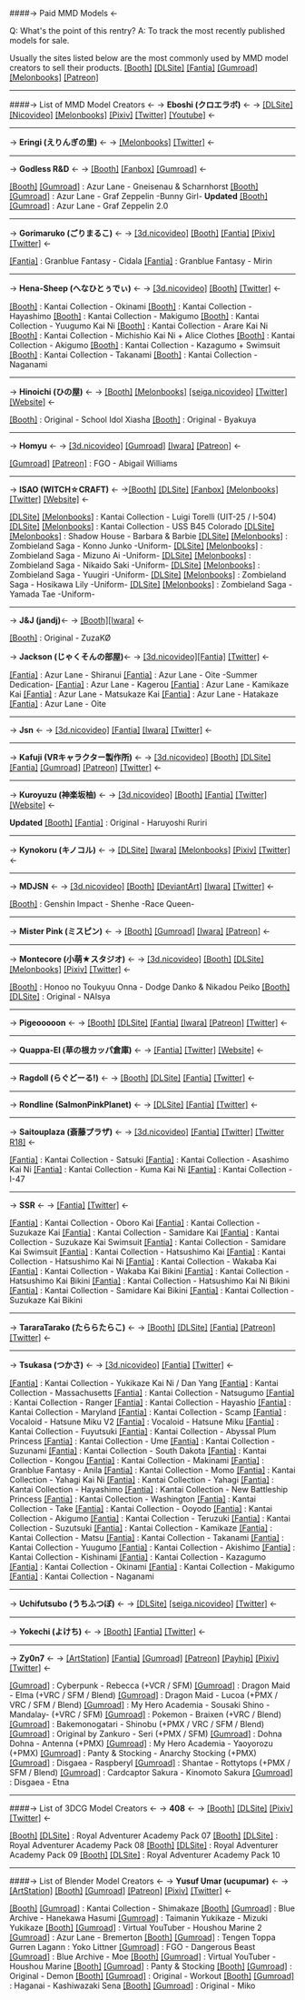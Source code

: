####-> Paid MMD Models <-

Q: What's the point of this rentry?
A: To track the most recently published models for sale.

Usually the sites listed below are the most commonly used by MMD model creators to sell their products.
[[Booth]](https://booth.pm/en) [[DLSite]](https://www.dlsite.com) [[Fantia]](https://fantia.jp) [[Gumroad]](https://https://gumroad.com) [[Melonbooks]](https://www.melonbooks.co.jp) [[Patreon]](https://www.patreon.com)
***
####-> List of MMD Model Creators <-
-> **Eboshi (クロエラボ)** <-
-> [[DLSite]](https://www.dlsite.com/maniax/circle/profile/=/maker_id/RG52757.html) [[Nicovideo]](https://www.nicovideo.jp/user/10805119) [[Melonbooks]](https://www.melonbooks.co.jp/circle/index.php?circle_id=56530) [[Pixiv]](https://www.pixiv.net/en/users/2009290) [[Twitter]](https://twitter.com/abs39mo) [[Youtube]](https://www.youtube.com/channel/UCFyQwJ_DQl10cD77AkuCWeQ) <-
***
-> **Eringi (えりんぎの里)** <-
-> [[Melonbooks]](https://www.melonbooks.co.jp/circle/index.php?circle_id=99017495) [[Twitter]](https://twitter.com/eringi_3dcg) <-
***
-> **Godless R&D** <-
-> [[Booth]](https://godlesscompany.booth.pm/) [[Fanbox]](https://godlesscompany.fanbox.cc/) [[Gumroad]](https://godlesscompany.gumroad.com/) <-

[[Booth]](https://godlesscompany.booth.pm/items/3668644) [[Gumroad]](https://godlesscompany.gumroad.com/l/tgfhc) : Azur Lane - Gneisenau & Scharnhorst
[[Booth]](https://booth.pm/en/items/3313510) [[Gumroad]](https://godlesscompany.gumroad.com/l/XiKUe)  : Azur Lane - Graf Zeppelin -Bunny Girl-
**Updated**
[[Booth]](https://booth.pm/items/2487149) [[Gumroad]](https://godlesscompany.gumroad.com/l/lfQpb) : Azur Lane - Graf Zeppelin 2.0
***
-> **Gorimaruko (ごりまるこ)** <-
-> [[3d.nicovideo]](https://3d.nicovideo.jp/users/37597222) [[Booth]](https://gorimaruko.booth.pm/) [[Fantia]](https://fantia.jp/fanclubs/225077) [[Pixiv]](https://www.pixiv.net/en/users/5098612) [[Twitter]](https://twitter.com/pinboonaga) <-

[[Fantia]](https://fantia.jp/products/301027) : Granblue Fantasy - Cidala
[[Fantia]](https://fantia.jp/products/170511) : Granblue Fantasy - Mirin
***
-> **Hena-Sheep (へなひとぅでぃ)** <-
-> [[3d.nicovideo]](https://3d.nicovideo.jp/users/1495947) [[Booth]](https://hena-sheep.booth.pm) [[Twitter]](https://twitter.com/hena_sheep) <-

[[Booth]](https://hena-sheep.booth.pm/items/1982127) : Kantai Collection - Okinami
[[Booth]](https://hena-sheep.booth.pm/items/1982088) : Kantai Collection - Hayashimo
[[Booth]](https://hena-sheep.booth.pm/items/1952012) : Kantai Collection - Makigumo
[[Booth]](https://hena-sheep.booth.pm/items/1951957) : Kantai Collection - Yuugumo Kai Ni
[[Booth]](https://hena-sheep.booth.pm/items/1934710) : Kantai Collection - Arare Kai Ni
[[Booth]](https://hena-sheep.booth.pm/items/1934638) : Kantai Collection - Michishio Kai Ni + Alice Clothes
[[Booth]](https://hena-sheep.booth.pm/items/1925790) : Kantai Collection - Akigumo
[[Booth]](https://hena-sheep.booth.pm/items/1918327) : Kantai Collection - Kazagumo + Swimsuit
[[Booth]](https://hena-sheep.booth.pm/items/1914203) : Kantai Collection - Takanami
[[Booth]](https://hena-sheep.booth.pm/items/1905875) : Kantai Collection - Naganami
***
-> **Hinoichi (ひの屋)** <-
-> [[Booth]](https://hinoichi-studio.booth.pm/) [[Melonbooks]](https://www.melonbooks.co.jp/circle/index.php?circle_id=99014970) [[seiga.nicovideo]](https://seiga.nicovideo.jp/user/illust/1252767) [[Twitter]](https://twitter.com/hinoithi) [[Website]](https://siruva00.wixsite.com/hinoichi-model) <-

[[Booth]](https://hinoichi-studio.booth.pm/items/4237069) : Original - School Idol Xiasha
[[Booth]](https://hinoichi-studio.booth.pm/items/2180191) : Original - Byakuya
***
-> **Homyu** <-
-> [[3d.nicovideo]](https://3d.nicovideo.jp/users/128833189) [[Gumroad]](https://homyu.gumroad.com/) [[Iwara]](https://www.iwara.tv/profile/homyu) [[Patreon]](https://www.patreon.com/homyummd) <-

[[Gumroad]](https://homyu.gumroad.com/l/aw) [[Patreon]](https://www.patreon.com/posts/distribution-end-79179022) : FGO - Abigail Williams
***
-> **ISAO (WITCH☆CRAFT)** <-
->[[Booth]](https://witchcraft130.booth.pm/) [[DLSite]](https://www.dlsite.com/maniax/circle/profile/=/maker_id/RG44023.html) [[Fanbox]](https://witchcraft.fanbox.cc/) [[Melonbooks]](https://www.melonbooks.co.jp/circle/index.php?circle_id=99004041) [[Twitter]](https://twitter.com/isao_1031) [[Website]](http://witchcraft-jp.sakura.ne.jp/) <-

[[DLSite]](https://www.dlsite.com/maniax/work/=/product_id/RJ01032944.html) [[Melonbooks]](https://www.melonbooks.co.jp/detail/detail.php?product_id=1859938) : Kantai Collection - Luigi Torelli (UIT-25 / I-504)
[[DLSite]](https://www.dlsite.com/home/work/=/product_id/RJ01015129.html) [[Melonbooks]](https://www.melonbooks.co.jp/detail/detail.php?product_id=1816379) : Kantai Collection - USS B45 Colorado
[[DLSite]](https://www.dlsite.com/home/work/=/product_id/RJ417037.html) [[Melonbooks]](https://www.melonbooks.co.jp/detail/detail.php?product_id=1629294) : Shadow House - Barbara & Barbie
[[DLSite]](https://www.dlsite.com/maniax/work/=/product_id/RJ334893.html) [[Melonbooks]](https://www.melonbooks.co.jp/detail/detail.php?product_id=1033893) : Zombieland Saga - Konno Junko -Uniform-
[[DLSite]](https://www.dlsite.com/maniax/work/=/product_id/RJ339174.html) [[Melonbooks]](https://www.melonbooks.co.jp/detail/detail.php?product_id=1080981) : Zombieland Saga - Mizuno Ai -Uniform-
[[DLSite]](https://www.dlsite.com/maniax/work/=/product_id/RJ343283.html) [[Melonbooks]](https://www.melonbooks.co.jp/detail/detail.php?product_id=1102012) : Zombieland Saga - Nikaido Saki -Uniform-
[[DLSite]](https://www.dlsite.com/maniax/work/=/product_id/RJ342081.html) [[Melonbooks]](https://www.melonbooks.co.jp/detail/detail.php?product_id=1096964) : Zombieland Saga - Yuugiri -Uniform-
[[DLSite]](https://www.dlsite.com/maniax/work/=/product_id/RJ345892.html) [[Melonbooks]](https://www.melonbooks.co.jp/detail/detail.php?product_id=1114422) : Zombieland Saga - Hosikawa Lily -Uniform-
[[DLSite]](https://www.dlsite.com/maniax/work/=/product_id/RJ352730.html) [[Melonbooks]](https://www.melonbooks.co.jp/detail/detail.php?product_id=1126678) : Zombieland Saga - Yamada Tae -Uniform-
***
-> **J&J (jandj)**<-
-> [[Booth]](https://jjmmd.booth.pm/)[[Iwara]](https://ecchi.iwara.tv/users/jandj) <-

[[Booth]](https://jjmmd.booth.pm/items/3339831) : Original - ZuzaKØ

-> **Jackson (じゃくそんの部屋)**<-
-> [[3d.nicovideo]](https://3d.nicovideo.jp/users/15552736)[[Fantia]](https://fantia.jp/fanclubs/209309) [[Twitter]](https://twitter.com/3djakuson) <-

[[Fantia]](https://fantia.jp/products/419751) : Azur Lane - Shiranui
[[Fantia]](https://fantia.jp/products/324816) : Azur Lane - Oite -Summer Dedication-
[[Fantia]](https://fantia.jp/products/277809) : Azur Lane - Kagerou
[[Fantia]](https://fantia.jp/products/162726) : Azur Lane - Kamikaze Kai
[[Fantia]](https://fantia.jp/products/174285) : Azur Lane - Matsukaze Kai
[[Fantia]](https://fantia.jp/products/195890) : Azur Lane - Hatakaze
[[Fantia]](https://fantia.jp/products/229200) : Azur Lane - Oite
***
-> **Jsn** <-
-> [[3d.nicovideo]](https://3d.nicovideo.jp/users/25175) [[Fantia]](https://fantia.jp/fanclubs/50141) [[Iwara]](https://ecchi.iwara.tv/users/jsn) [[Twitter]](https://twitter.com/JsnUoroku) <-
***
-> **Kafuji (VRキャラクター製作所)** <-
-> [[3d.nicovideo]](https://3d.nicovideo.jp/users/188920) [[Booth]](https://kafuji.booth.pm) [[DLSite]](https://www.dlsite.com/maniax/circle/profile/=/maker_id/RG40057.html) [[Fantia]](https://fantia.jp/fanclubs/3967) [[Gumroad]](https://kafuji.gumroad.com/) [[Patreon]](https://www.patreon.com/kafuji) [[Twitter]](https://twitter.com/Kafuji) <-
***
-> **Kuroyuzu (神楽坂柚)** <-
-> [[3d.nicovideo]](https://3d.nicovideo.jp/users/25049012) [[Booth]](https://kuroyuzu.booth.pm/) [[Fantia]](https://fantia.jp/fanclubs/5838) [[Twitter]](https://twitter.com/k1468) [[Website]](http://black-yuzunyan.lolipop.jp/) <-

**Updated**
[[Booth]](https://kuroyuzu.booth.pm/items/3452658) [[Fantia]](https://fantia.jp/products/206245) : Original - Haruyoshi Ruriri
***
-> **Kynokoru (キノコル)** <-
-> [[DLSite]](https://www.dlsite.com/maniax/circle/profile/=/maker_id/RG44045.html) [[Iwara]](https://ecchi.iwara.tv/users/kynokoru) [[Melonbooks]](https://www.melonbooks.co.jp/circle/index.php?circle_id=99014900) [[Pixiv]](https://www.pixiv.net/en/users/542190) [[Twitter]](https://twitter.com/kynokoru) <-
***
-> **MDJSN** <-
-> [[3d.nicovideo]](https://3d.nicovideo.jp/users/50789229) [[Booth]](https://mdjsn.booth.pm/) [[DeviantArt]](https://www.deviantart.com/mdjsn) [[Iwara]](https://ecchi.iwara.tv/users/mdjsn) [[Twitter]](https://twitter.com/MDJSN810) <-

[[Booth]](https://mdjsn.booth.pm/items/4492994) : Genshin Impact - Shenhe -Race Queen-
***
-> **Mister Pink (ミスピン)** <-
-> [[Booth]](https://misterpink.booth.pm) [[Gumroad]](https://misterpink.gumroad.com/) [[Iwara]](https://ecchi.iwara.tv/users/mister-pink) [[Patreon]](https://www.patreon.com/MisterPink) <-
***
-> **Montecore (小萌★スタジオ)** <-
-> [[3d.nicovideo]](https://3d.nicovideo.jp/users/12255896) [[Booth]](https://erowi.booth.pm) [[DLSite]](https://www.dlsite.com/maniax/circle/profile/=/maker_id/RG04275.html) [[Melonbooks]](https://www.melonbooks.co.jp/circle/index.php?circle_id=99000290) [[Pixiv]](https://www.pixiv.net/en/users/205834) [[Twitter]](https://twitter.com/erowi) <-

[[Booth]](https://erowi.booth.pm/items/4657714) : Honoo no Toukyuu Onna - Dodge Danko & Nikadou Peiko
[[Booth]](https://erowi.booth.pm/items/4348476) [[DLSite]](https://www.dlsite.com/maniax/work/=/product_id/RJ437939.html) : Original - NAIsya
***
-> **Pigeooooon** <-
-> [[Booth]](https://pigeooooon.booth.pm/) [[DLSite]](https://www.dlsite.com/maniax/circle/profile/=/maker_id/RG53656.html) [[Fantia]](https://fantia.jp/fanclubs/22524) [[Iwara]](https://ecchi.iwara.tv/users/pigeooooon) [[Patreon]](https://www.patreon.com/Pigeooooon) [[Twitter]](https://twitter.com/PigeooooonMMD) <-
***
-> **Quappa-El (草の根カッパ倉庫)** <-
-> [[Fantia]](https://fantia.jp/fanclubs/3291) [[Twitter]](https://twitter.com/quappael) [[Website]](https://www.quappael.com) <-
***
-> **Ragdoll (らぐどーる!)** <-
-> [[Booth]](https://ragdoll-xx.booth.pm/) [[DLSite]](https://www.dlsite.com/maniax/circle/profile/=/maker_id/RG63555.html) [[Fantia]](https://fantia.jp/fanclubs/10476) [[Twitter]](https://twitter.com/ragdoll_0000) <-
***
-> **Rondline (SalmonPinkPlanet)** <-
-> [[DLSite]](https://www.dlsite.com/maniax/circle/profile/=/maker_id/RG44149.html) [[Fantia]](https://fantia.jp/fanclubs/11717) [[Twitter]](https://twitter.com/rondline) <-
***
-> **Saitouplaza (斎藤プラザ)** <-
-> [[3d.nicovideo]](https://3d.nicovideo.jp/users/92970073) [[Fantia]](https://fantia.jp/fanclubs/276102) [[Twitter]](https://twitter.com/saitouplaza) [[Twitter R18]](https://twitter.com/saitou02761879) <-

[[Fantia]](https://fantia.jp/posts/1958131) : Kantai Collection - Satsuki
[[Fantia]](https://fantia.jp/posts/1900326) : Kantai Collection - Asashimo Kai Ni
[[Fantia]](https://fantia.jp/posts/1695374) : Kantai Collection - Kuma Kai Ni
[[Fantia]](https://fantia.jp/posts/1718443) : Kantai Collection - I-47
***

-> **SSR** <-
-> [[Fantia]](https://fantia.jp/fanclubs/16902) [[Twitter]](https://twitter.com/SSR_rokxisuser) <-

[[Fantia]](https://fantia.jp/products/52482) : Kantai Collection - Oboro Kai
[[Fantia]](https://fantia.jp/products/94820) : Kantai Collection - Suzukaze Kai
[[Fantia]](https://fantia.jp/products/101241) : Kantai Collection - Samidare Kai
[[Fantia]](https://fantia.jp/products/111166) : Kantai Collection - Suzukaze Kai Swimsuit
[[Fantia]](https://fantia.jp/products/111170) : Kantai Collection - Samidare Kai Swimsuit
[[Fantia]](https://fantia.jp/products/118710) : Kantai Collection - Hatsushimo Kai
[[Fantia]](https://fantia.jp/products/118714) : Kantai Collection - Hatsushimo Kai Ni
[[Fantia]](https://fantia.jp/products/125725) : Kantai Collection - Wakaba Kai
[[Fantia]](https://fantia.jp/products/131642) : Kantai Collection - Wakaba Kai Bikini
[[Fantia]](https://fantia.jp/products/134913) : Kantai Collection - Hatsushimo Kai Bikini
[[Fantia]](https://fantia.jp/products/141563) : Kantai Collection - Hatsushimo Kai Ni Bikini
[[Fantia]](https://fantia.jp/products/150931) : Kantai Collection - Samidare Kai Bikini
[[Fantia]](https://fantia.jp/products/159520) : Kantai Collection - Suzukaze Kai Bikini
***
-> **TararaTarako (たららたらこ)** <-
-> [[Booth]](https://tararatarako.booth.pm/) [[DLSite]](https://www.dlsite.com/maniax/circle/profile/=/maker_id/RG54504.html) [[Fantia]](https://fantia.jp/fanclubs/104882) [[Patreon]](https://www.patreon.com/TararaTarako) [[Twitter]](https://twitter.com/TararaTarako1) <-
***
-> **Tsukasa (つかさ)** <-
-> [[3d.nicovideo]](https://3d.nicovideo.jp/users/838833) [[Fantia]](https://fantia.jp/fanclubs/31095) [[Twitter]](https://twitter.com/Tukasa365) <-

[[Fantia]](https://fantia.jp/products/430188) : Kantai Collection - Yukikaze Kai Ni / Dan Yang
[[Fantia]](https://fantia.jp/products/405991) : Kantai Collection - Massachusetts
[[Fantia]](https://fantia.jp/products/388011) : Kantai Collection - Natsugumo
[[Fantia]](https://fantia.jp/products/361082) : Kantai Collection - Ranger
[[Fantia]](https://fantia.jp/products/335060) : Kantai Collection - Hayashio
[[Fantia]](https://fantia.jp/products/322015) : Kantai Collection - Maryland
[[Fantia]](https://fantia.jp/products/302311) : Kantai Collection - Scamp
[[Fantia]](https://fantia.jp/products/287941) : Vocaloid - Hatsune Miku V2
[[Fantia]](https://fantia.jp/products/277881) : Vocaloid - Hatsune Miku
[[Fantia]](https://fantia.jp/products/264435) : Kantai Collection - Fuyutsuki
[[Fantia]](https://fantia.jp/products/260122) : Kantai Collection - Abyssal Plum Princess
[[Fantia]](https://fantia.jp/products/251550) : Kantai Collection - Ume
[[Fantia]](https://fantia.jp/products/237191) : Kantai Collection - Suzunami
[[Fantia]](https://fantia.jp/products/215623) : Kantai Collection - South Dakota
[[Fantia]](https://fantia.jp/products/196842) : Kantai Collection - Kongou
[[Fantia]](https://fantia.jp/products/181132) : Kantai Collection - Makinami
[[Fantia]](https://fantia.jp/products/163746) : Granblue Fantasy - Anila
[[Fantia]](https://fantia.jp/products/150484) : Kantai Collection - Momo
[[Fantia]](https://fantia.jp/products/143037) : Kantai Collection - Yahagi Kai Ni
[[Fantia]](https://fantia.jp/products/143033) : Kantai Collection - Yahagi
[[Fantia]](https://fantia.jp/products/125663) : Kantai Collection - Hayashimo
[[Fantia]](https://fantia.jp/products/118187) : Kantai Collection - New Battleship Princess
[[Fantia]](https://fantia.jp/products/118185) : Kantai Collection - Washington
[[Fantia]](https://fantia.jp/products/110374) : Kantai Collection - Take
[[Fantia]](https://fantia.jp/products/103610) : Kantai Collection - Ooyodo
[[Fantia]](https://fantia.jp/products/97520) : Kantai Collection - Akigumo
[[Fantia]](https://fantia.jp/products/95994) : Kantai Collection - Teruzuki
[[Fantia]](https://fantia.jp/products/90623) : Kantai Collection - Suzutsuki
[[Fantia]](https://fantia.jp/products/83846) : Kantai Collection - Kamikaze
[[Fantia]](https://fantia.jp/products/77109) : Kantai Collection - Matsu
[[Fantia]](https://fantia.jp/products/72408) : Kantai Collection - Takanami
[[Fantia]](https://fantia.jp/products/68865) : Kantai Collection - Yuugumo
[[Fantia]](https://fantia.jp/products/67971) : Kantai Collection - Akishimo
[[Fantia]](https://fantia.jp/products/64142) : Kantai Collection - Kishinami
[[Fantia]](https://fantia.jp/products/62590) : Kantai Collection - Kazagumo
[[Fantia]](https://fantia.jp/products/59059) : Kantai Collection - Okinami
[[Fantia]](https://fantia.jp/products/56773) : Kantai Collection - Makigumo
[[Fantia]](https://fantia.jp/products/56062) : Kantai Collection - Naganami
***
-> **Uchifutsubo (うちふつぼ)** <-
-> [[DLSite]](https://www.dlsite.com/maniax/circle/profile/=/maker_id/RG50537.html) [[seiga.nicovideo]](https://seiga.nicovideo.jp/user/illust/96241836) [[Twitter]](https://twitter.com/utifutubo) <-
***

-> **Yokechi (よけち)** <-
-> [[Booth]](https://yokechiya.booth.pm/) [[Fantia]](https://fantia.jp/fanclubs/372247) [[Twitter]](https://twitter.com/yokechi02) <-
***
-> **Zy0n7** <-
-> [[ArtStation]](https://www.artstation.com/raulbapo) [[Fantia]](https://fantia.jp/Zy0n7) [[Gumroad]](https://zy0n7.gumroad.com/) [[Patreon]](https://www.patreon.com/Zy0n7) [[Payhip]](https://payhip.com/Zy0n7) [[Pixiv]](https://www.pixiv.net/en/users/5153789) [[Twitter]](https://twitter.com/RaulBP87) <-

[[Gumroad]](https://zy0n7.gumroad.com/l/bjsmqq) : Cyberpunk - Rebecca (+VCR / SFM)
[[Gumroad]](https://zy0n7.gumroad.com/l/vqnyl) : Dragon Maid - Elma (+VRC / SFM / Blend)
[[Gumroad]](https://zy0n7.gumroad.com/l/uojut) : Dragon Maid - Lucoa (+PMX / VRC / SFM / Blend)
[[Gumroad]](https://zy0n7.gumroad.com/l/mpzoq) : My Hero Academia - Sousaki Shino -Mandalay- (+VRC / SFM)
[[Gumroad]](https://zy0n7.gumroad.com/l/gxdrlq) : Pokemon - Braixen (+VRC / Blend)
[[Gumroad]](https://zy0n7.gumroad.com/l/vypnof) : Bakemonogatari - Shinobu (+PMX / VRC / SFM / Blend)
[[Gumroad]](https://zy0n7.gumroad.com/l/zbnve) : Original by Zankuro - Seri (+PMX / SFM)
[[Gumroad]](https://zy0n7.gumroad.com/l/kwOgu) : Dohna Dohna - Antenna (+PMX)
[[Gumroad]](https://zy0n7.gumroad.com/l/RuFgN) : My Hero Academia - Yaoyorozu (+PMX)
[[Gumroad]](https://zy0n7.gumroad.com/l/stocking) : Panty & Stocking - Anarchy Stocking (+PMX)
[[Gumroad]](https://zy0n7.gumroad.com/l/etOys) : Disgaea - Raspberyl
[[Gumroad]](https://zy0n7.gumroad.com/l/HGvuw) : Shantae - Rottytops (+PMX / SFM / Blend)
[[Gumroad]](https://zy0n7.gumroad.com/l/qwyog) : Cardcaptor Sakura - Kinomoto Sakura
[[Gumroad]](https://zy0n7.gumroad.com/l/PoPRK) : Disgaea - Etna
***
####-> List of 3DCG Model Creators <-
-> **408** <-
-> [[Booth]](https://408-booth.booth.pm/) [[DLSite]](https://www.dlsite.com/maniax/circle/profile/=/maker_id/RG06329.html) [[Pixiv]](https://www.pixiv.net/en/users/3319045) [[Twitter]](https://twitter.com/Jo_SKYLY) <-

[[Booth]](https://booth.pm/en/items/3205427) [[DLSite]](https://www.dlsite.com/maniax/work/=/product_id/RJ295368.html) : Royal Adventurer Academy Pack 07
[[Booth]](https://booth.pm/en/items/2772535) [[DLSite]](https://www.dlsite.com/maniax/work/=/product_id/RJ318715.html) : Royal Adventurer Academy Pack 08
[[Booth]](https://booth.pm/en/items/3205427) [[DLSite]](https://www.dlsite.com/maniax/work/=/product_id/RJ340165.html) : Royal Adventurer Academy Pack 09
[[Booth]](https://booth.pm/en/items/3799667) [[DLSite]](https://www.dlsite.com/maniax/work/=/product_id/RJ386431.html) : Royal Adventurer Academy Pack 10
***
####-> List of Blender Model Creators <-
-> **Yusuf Umar (ucupumar)** <-
-> [[ArtStation]](https://www.artstation.com/ucupumar) [[Booth]](https://ucup.booth.pm/) [[Gumroad]](https://ucup.gumroad.com/) [[Patreon]](https://www.patreon.com/ucupumar) [[Pixiv]](https://www.pixiv.net/en/users/3608081) [[Twitter]](https://twitter.com/ucupumar) <-

[[Booth]](https://ucup.booth.pm/items/4821734) [[Gumroad]](https://ucup.gumroad.com/l/qodmvj) : Kantai Collection - Shimakaze
[[Booth]](https://ucup.booth.pm/items/4737264) [[Gumroad]](https://ucup.gumroad.com/l/nluiac) : Blue Archive - Hanekawa Hasumi
[[Gumroad]](https://ucup.gumroad.com/l/qsmhr) : Taimanin Yukikaze - Mizuki Yukikaze
[[Booth]](https://ucup.booth.pm/items/4584912) [[Gumroad]](https://ucup.gumroad.com/l/hgcbf) : Virtual YouTuber - Houshou Marine 2
[[Gumroad]](https://ucup.gumroad.com/l/cenpf) : Azur Lane - Bremerton
[[Booth]](https://ucup.booth.pm/items/4442411) [[Gumroad]](https://ucup.gumroad.com/l/lbtxmi) : Tengen Toppa Gurren Lagann : Yoko Littner
[[Gumroad]](https://ucup.gumroad.com/l/eedpf) : FGO - Dangerous Beast
[[Gumroad]](https://ucup.gumroad.com/l/xvdra) : Blue Archive - Moe
[[Booth]](https://ucup.booth.pm/items/4133372) [[Gumroad]](https://ucup.gumroad.com/l/bsweic) : Virtual YouTuber - Houshou Marine
[[Booth]](https://ucup.booth.pm/items/3971538) [[Gumroad]](https://ucup.gumroad.com/l/rvddg) : Panty & Stocking
[[Booth]](https://ucup.booth.pm/items/3827612) [[Gumroad]](https://ucup.gumroad.com/l/kmrnw) : Original - Demon
[[Booth]](https://ucup.booth.pm/items/3243276) [[Gumroad]](https://ucup.gumroad.com/l/oVXqU) : Original - Workout
[[Booth]](https://ucup.booth.pm/items/3085846) [[Gumroad]](https://ucup.gumroad.com/l/drUiK) : Haganai - Kashiwazaki Sena
[[Booth]](https://ucup.booth.pm/items/2933364) [[Gumroad]](https://ucup.gumroad.com/l/zUfAd) : Original - Miko